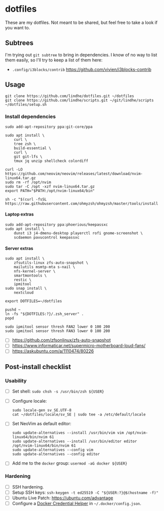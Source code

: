 # dotfiles

These are my dotfiles. Not meant to be shared, but feel free to take a look if you want to.

## Subtrees

I'm trying out `git subtree` to bring in dependencies. I know of no way to list
them easily, so I'll try to keep a list of them here:

* `.config/i3blocks/contrib` https://github.com/vivien/i3blocks-contrib

## Usage

```shell
git clone https://github.com/lindhe/dotfiles.git ~/dotfiles
git clone https://github.com/lindhe/scripts.git ~/git/lindhe/scripts
~/dotfiles/setup.sh
```

### Install dependencies

```shell
sudo add-apt-repository ppa:git-core/ppa
```

```shell
sudo apt install \
    curl \
    tree zsh \
    build-essential \
    curl \
    git git-lfs \
    tmux jq unzip shellcheck colordiff
```

```shell
curl -LO https://github.com/neovim/neovim/releases/latest/download/nvim-linux64.tar.gz
sudo rm -rf /opt/nvim
sudo tar -C /opt -xzf nvim-linux64.tar.gz
export PATH="$PATH:/opt/nvim-linux64/bin"
```

```shell
sh -c "$(curl -fsSL https://raw.githubusercontent.com/ohmyzsh/ohmyzsh/master/tools/install.sh)"
```

#### Laptop extras

```shell
sudo add-apt-repository ppa:phoerious/keepassxc
sudo apt install \
    dunst i3 j4-dmenu-desktop playerctl rofi gnome-screenshot \
    scdaemon pavucontrol keepassxc
```

#### Server extras

```shell
sudo apt install \
    zfsutils-linux zfs-auto-snapshot \
    mailutils msmtp-mta s-nail \
    nfs-kernel-server \
    smartmontools \
    restic \
    ipmitool
sudo snap install \
    nextcloud
```

```
export DOTFILES=~/dotfiles

pushd ~
ln -fs "${DOTFILES:?}/.zsh_server" .
popd
```

```
sudo ipmitool sensor thresh FAN2 lower 0 100 200
sudo ipmitool sensor thresh FAN3 lower 0 100 200
```

- [ ] <https://github.com/zfsonlinux/zfs-auto-snapshot>
- [ ] <https://www.informaticar.net/supermicro-motherboard-loud-fans/>
- [ ] <https://askubuntu.com/a/1110474/80226>

## Post-install checklist

### Usability

- [ ] Set shell: `sudo chsh -s /usr/bin/zsh ${USER}`
- [ ] Configure locale:

    ```shell
    sudo locale-gen sv_SE.UTF-8
    cat ~/dotfiles/locale/sv_SE | sudo tee -a /etc/default/locale
    ```

- [ ] Set NeoVim as default editor:

    ```shell
    sudo update-alternatives --install /usr/bin/vim vim /opt/nvim-linux64/bin/nvim 61
    sudo update-alternatives --install /usr/bin/editor editor /opt/nvim-linux64/bin/nvim 61
    sudo update-alternatives --config vim
    sudo update-alternatives --config editor
    ```

- [ ] Add me to the `docker` group: `usermod -aG docker ${USER}`

### Hardening

- [ ] SSH hardening.
- [ ] Setup SSH keys: `ssh-keygen -t ed25519 -C "${USER:?}@$(hostname -f)"`
- [ ] Ubuntu Live Patch: https://ubuntu.com/advantage
- [ ] Configure a [Docker Credential Helper](https://github.com/docker/docker-credential-helpers/) in `~/.docker/config.json`.
